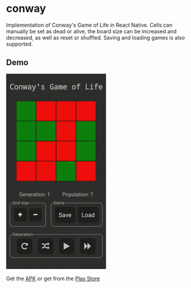 # conway

Implementation of Conway's Game of Life in React Native. Cells can manually be set as dead or alive, the board size can be increased and decreased, as well as reset or shuffled. Saving and loading games is also supported.

## Demo

![Conway](https://github.com/POWRFULCOW89/conway/blob/master/conway3.gif?raw=true)

Get the [APK](https://github.com/POWRFULCOW89/conway/releases/download/v1.0.0/Conway.apk) or get from the [Play Store](https://play.google.com/store/apps/details?id=com.conway)
